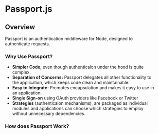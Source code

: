 # Passport.js

## Overview 
Passport is an authentication middleware for Node, designed to authenticate requests. 

### Why Use Passport?
- **Simpler Code**, even though authenticaion under the hood is quite complex. 
- **Separation of Concerns:** Passport delegates all other functionality to the application, which keeps code clean and maintainable. 
- **Easy to Integrate:** Promotes encapsulation and makes it easy to use in an application. 
- **Single Sign-on** using OAuth providers like Facebook or Twitter
- **Strategies** (authenticaion mechanisms), are packaged as individual modules and applications can choose which strategies to employ without unnecessary dependencies. 

### How does Passport Work?
